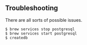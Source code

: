 ## Troubleshooting

There are all sorts of possible issues.

```
$ brew services stop postgresql
$ brew services start postgresql
$ createdb
```
